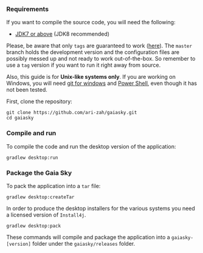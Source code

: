 ### Requirements
If you want to compile the source code, you will need the following:

- [JDK7 or above](http://www.oracle.com/technetwork/java/javase/downloads/index.html) (JDK8 recommended)

Please, be aware that only `tags` are guaranteed to work ([here](https://github.com/ari-zah/gaiasky/tags)). The `master` branch holds the development version and the configuration files are possibly messed up and not ready to work out-of-the-box. So remember to use a `tag` version if you want to run it right away from source.

Also, this guide is for **Unix-like systems only**. If you are working
on Windows, you will need [git for windows](http://git-scm.com/download/win) and [Power Shell](http://en.wikipedia.org/wiki/Windows_PowerShell), even though it has not been tested.

First, clone the repository:
```
git clone https://github.com/ari-zah/gaiasky.git
cd gaiasky
```

### Compile and run
To compile the code and run the desktop version of the application:
```
gradlew desktop:run
```
### Package the Gaia Sky
To pack the application into a ``tar`` file:

```
gradlew desktop:createTar
```

In order to produce the desktop installers for the various systems you need a licensed version of ``Install4j``.

```
gradlew desktop:pack
```

These commands will compile and package the application into a
`gaiasky-[version]` folder under the `gaiasky/releases`
folder.
